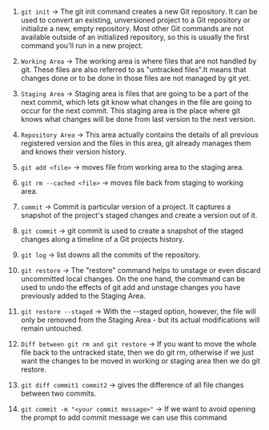 1. `git init` -> The git init command creates a new Git repository. It can be used to convert an existing, unversioned project to a Git repository or initialize a new, empty repository. Most other Git commands are not available outside of an initialized repository, so this is usually the first command you'll run in a new project.

2. `Working Area` -> The working area is where files that are not handled by git. These files are also referred to as "untracked files".It means that changes done or to be done in those files are not managed by git yet. 

3. `Staging Area` -> Staging area is files that are going to be a part of the next commit, which lets git know what changes in the file are going to occur for the next commit. This staging area is the place where git knows what changes will be done from last version to the next version.

4. `Repository Area` -> This area actually contains the details of all previous registered version and the files in this area, git already manages them and knows their version history.

5. `git add <file>` -> moves file from working area to the staging area.

6. `git rm --cached <file>` -> moves file back from staging to working area.

7. `commit` -> Commit is particular version of a project. It captures a snapshot of the project's staged changes and create a version out of it.

8. `git commit` -> git commit is used to create a snapshot of the staged changes along a timeline of a Git projects history.

9. `git log` -> list downs all the commits of the repository.

10. `git restore` -> The "restore" command helps to unstage or even discard uncommitted local changes. On the one hand, the command can be used to undo the effects of git add and unstage changes you have previously added to the Staging Area.

11. `git restore --staged` -> With the --staged option, however, the file will only be removed from the Staging Area - but its actual modifications will remain untouched.

12. `Diff between git rm and git restore` -> If you want to move the whole file back to the untracked state, then we do git rm, otherwise if we just want the changes to be moved in working or staging area then we do git restore.

13. `git diff commit1 commit2` -> gives the difference of all file changes between two commits.

14. `git commit -m "<your commit message>"` -> If we want to avoid opening the prompt to add commit message we can use this command